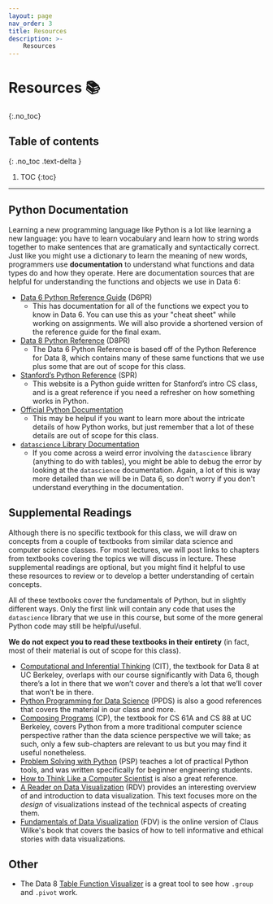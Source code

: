 ```yaml
---
layout: page
nav_order: 3
title: Resources
description: >-
    Resources
---
```


# Resources	&#x1F4DA;
{:.no_toc}

## Table of contents
{: .no_toc .text-delta }

1. TOC
{:toc}

---

## Python Documentation

Learning a new programming language like Python is a lot like learning a new language: you have to learn vocabulary and learn how to string words together to make sentences that are gramatically and syntactically correct. Just like you might use a dictionary to learn the meaning of new words, programmers use **documentation** to understand what functions and data types do and how they operate. Here are documentation sources that are helpful for understanding the functions and objects we use in Data 6:
* [Data 6 Python Reference Guide](https://data6.org/su24/reference/) (D6PR)
  * This has documentation for all of the functions we expect you to know in Data 6. You can use this as your "cheat sheet" while working on assignments. We will also provide a shortened version of the reference guide for the final exam.
* [Data 8 Python Reference](https://www.data8.org/sp24/reference/) (D8PR)
  * The Data 6 Python Reference is based off of the Python Reference for Data 8, which contains many of these same functions that we use plus some that are out of scope for this class.
* [Stanford’s Python Reference](https://cs.stanford.edu/people/nick/py) (SPR)
  * This website is a Python guide written for Stanford’s intro CS class, and is a great reference if you need a refresher on how something works in Python.
* [Official Python Documentation](https://docs.python.org/3/tutorial/index.html)
  * This may be helpul if you want to learn more about the intricate details of how Python works, but just remember that a lot of these details are out of scope for this class.
* [`datascience` Library Documentation](http://data8.org/datascience/tutorial.html)
  * If you come across a weird error involving the `datascience` library (anything to do with tables), you might be able to debug the error by looking at the `datascience` documentation. Again, a lot of this is way more detailed than we will be in Data 6, so don't worry if you don't understand everything in the documentation.

## Supplemental Readings

Although there is no specific textbook for this class, we will draw on concepts from a couple of textbooks from similar data science and computer science classes. For most lectures, we will post links to chapters from textbooks covering the topics we will discuss in lecture. These supplemental readings are optional, but you might find it helpful to use these resources to review or to develop a better understanding of certain concepts.

All of these textbooks cover the fundamentals of Python, but in slightly different ways. Only the first link will contain any code that uses the `datascience` library that we use in this course, but some of the more general Python code may still be helpful/useful.

**We do not expect you to read these textbooks in their entirety** (in fact, most of their material is out of scope for this class).

* [Computational and Inferential Thinking](http://inferentialthinking.com/) (CIT), the textbook for Data 8 at UC Berkeley, overlaps with our course significantly with Data 6, though there’s a lot in there that we won’t cover and there’s a lot that we’ll cover that won’t be in there.
* [Python Programming for Data Science](https://www.tomasbeuzen.com/python-programming-for-data-science/chapters/chapter1-basics.html) (PPDS) is also a good references that covers the material in our class and more.
* [Composing Programs](http://composingprograms.com/) (CP), the textbook for CS 61A and CS 88 at UC Berkeley, covers Python from a more traditional computer science perspective rather than the data science perspective we will take; as such, only a few sub-chapters are relevant to us but you may find it useful nonetheless.
* [Problem Solving with Python](https://problemsolvingwithpython.com/) (PSP) teaches a lot of practical Python tools, and was written specifically for beginner engineering students.
* [How to Think Like a Computer Scientist](https://runestone.academy/runestone/books/published/thinkcspy/index.html) is also a great reference.
* [A Reader on Data Visualization](https://mschermann.github.io/data_viz_reader/) (RDV) provides an interesting overview of and introduction to data visualization. This text focuses more on the _design_ of visualizations instead of the technical aspects of creating them.
* [Fundamentals of Data Visualization](https://clauswilke.com/dataviz/index.html) (FDV) is the online version of
Claus Wilke's book that covers the basics of how to tell informative and ethical stories with data visualizations.

## Other

* The Data 8 [Table Function Visualizer](http://data8.org/interactive_table_functions/) is a great tool to see how `.group` and `.pivot` work.

<script src="../assets/darkmode.js"></script>
<script>
  window.addEventListener("DOMContentLoaded", (event) => {
    onLoad();
});
</script>